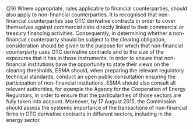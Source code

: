 (29) Where appropriate, rules applicable to financial counterparties, should also apply to non-financial counterparties. It is recognised that non-financial counterparties use OTC derivative contracts in order to cover themselves against commercial risks directly linked to their commercial or treasury financing activities. Consequently, in determining whether a non-financial counterparty should be subject to the clearing obligation, consideration should be given to the purpose for which that non-financial counterparty uses OTC derivative contracts and to the size of the exposures that it has in those instruments. In order to ensure that non-financial institutions have the opportunity to state their views on the clearing thresholds, ESMA should, when preparing the relevant regulatory technical standards, conduct an open public consultation ensuring the participation of non-financial institutions. ESMA should also consult all relevant authorities, for example the Agency for the Cooperation of Energy Regulators, in order to ensure that the particularities of those sectors are fully taken into account. Moreover, by 17 August 2015, the Commission should assess the systemic importance of the transactions of non-financial firms in OTC derivative contracts in different sectors, including in the energy sector.